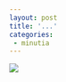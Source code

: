 ```yaml
---
layout: post
title: '...'
categories:
 - minutia
---
```


<img src="http://personal.atl.bellsouth.net/mia/m/i/mill6858/images/djdc_brand.gif">

